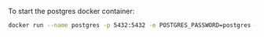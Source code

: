 To start the postgres docker container:
```bash
docker run --name postgres -p 5432:5432 -e POSTGRES_PASSWORD=postgres -d postgres
```